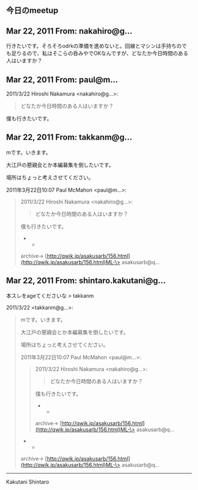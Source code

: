 ## 今日のmeetup

## Mar 22, 2011 From: nakahiro@g...

行きたいです。そろそろodrkの準備を進めないと。回線とマシンは手持ちのでも足りるので、私はそこらの呑みやでOKなんですが、どなたか今日時間のある人はいますか？

## Mar 22, 2011 From: paul@m...

2011/3/22 Hiroshi Nakamura \<nakahiro@g...\>:

> どなたか今日時間のある人はいますか？

僕も行きたいです。

## Mar 22, 2011 From: takkanm@g...

mです。いきます。

大江戸の懇親会とか本編募集を倒したいです。

場所はちょっと考えさせてください。

2011年3月22日10:07 Paul McMahon \<paul@m...\>:

> 2011/3/22 Hiroshi Nakamura \<nakahiro@g...\>:
> 
> > どなたか今日時間のある人はいますか？
> 
> 僕も行きたいです。
> 
> - -
> 
> archive-\> [http://qwik.jp/asakusarb/156.html](http://qwik.jp/asakusarb/156.html)ML-\> asakusarb@q...
## Mar 22, 2011 From: shintaro.kakutani@g...

本スレをageてくださいな \> takkanm

2011/3/22 \<takkanm@g...\>:

> mです。いきます。
> 
> 大江戸の懇親会とか本編募集を倒したいです。
> 
> 場所はちょっと考えさせてください。
> 
> 2011年3月22日10:07 Paul McMahon \<paul@m...\>:
> 
> > 2011/3/22 Hiroshi Nakamura \<nakahiro@g...\>:
> > 
> > > どなたか今日時間のある人はいますか？
> > 
> > 僕も行きたいです。
> > 
> > - -
> > 
> > archive-\> [http://qwik.jp/asakusarb/156.html](http://qwik.jp/asakusarb/156.html)ML-\> asakusarb@q...
> - -
> 
> archive-\> [http://qwik.jp/asakusarb/156.html](http://qwik.jp/asakusarb/156.html)ML-\> asakusarb@q...
* * *

Kakutani Shintaro

